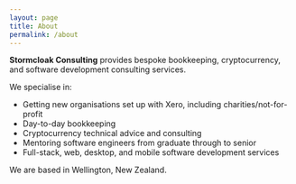 ```yaml
---
layout: page
title: About
permalink: /about
---
```


**Stormcloak Consulting** provides bespoke bookkeeping, cryptocurrency, and software development consulting services.

We specialise in:

* Getting new organisations set up with Xero, including charities/not-for-profit
* Day-to-day bookkeeping
* Cryptocurrency technical advice and consulting
* Mentoring software engineers from graduate through to senior
* Full-stack, web, desktop, and mobile software development services

We are based in Wellington, New Zealand.
